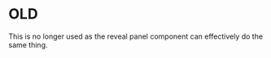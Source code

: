 OLD
======

This is no longer used as the reveal panel component can effectively do the same thing.
